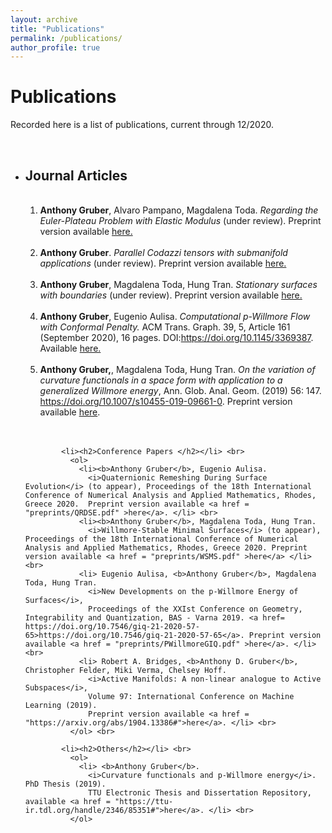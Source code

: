 ```yaml
---
layout: archive
title: "Publications"
permalink: /publications/
author_profile: true
---
```


<h1>Publications</h1>
          <p> Recorded here is a list of publications, current through 12/2020. </p> <br>
          <ul>
            <li><h2>Journal Articles</h2> <br>
              <ol>
                <li><b>Anthony Gruber</b>, Alvaro Pampano, Magdalena Toda.
                  <i>Regarding the Euler-Plateau Problem with Elastic Modulus</i> (under review).
                  Preprint version available <a href= "https://arxiv.org/abs/2010.00149#">here.</a> </li> <br>
                <li><b>Anthony Gruber</b>.
                  <i>Parallel Codazzi tensors with submanifold applications</i> (under review).
                  Preprint version available <a href= "https://arxiv.org/abs/2004.03103#">here.</a> </li> <br>
                <li><b>Anthony Gruber</b>, Magdalena Toda, Hung Tran.
                  <i>Stationary surfaces with boundaries</i> (under review).
                  Preprint version available <a href= "https://arxiv.org/abs/1912.07103#">here.</a> </li> <br>
                <li><b>Anthony Gruber</b>, Eugenio Aulisa.
                  <i>Computational p-Willmore Flow with Conformal Penalty.</i> ACM Trans. Graph. 39, 5, Article 161 (September 2020), 16 pages. DOI:<a href = https://doi.org/10.1145/3369387>https://doi.org/10.1145/3369387</a>.
                  Available <a href=  "https://dl.acm.org/doi/10.1145/3369387?cid=99659571076#">here.</a> </li>
                  <br>
                <li><b>Anthony Gruber,</b>, Magdalena Toda, Hung Tran.
                  <i>On the variation of curvature functionals in a space form
                  with application to a generalized Willmore energy</i>,
                  Ann. Glob. Anal. Geom. (2019) 56: 147.
                  <a href= https://doi.org/10.1007/s10455-019-09661-0>https://doi.org/10.1007/s10455-019-09661-0</a>.
                  Preprint version available <a href = "https://arxiv.org/abs/1905.01759#">here</a>.</li> <br>
              </ol> <br>

            <li><h2>Conference Papers </h2></li> <br>
              <ol>
                <li><b>Anthony Gruber</b>, Eugenio Aulisa.
                  <i>Quaternionic Remeshing During Surface Evolution</i> (to appear), Proceedings of the 18th International Conference of Numerical Analysis and Applied Mathematics, Rhodes, Greece 2020.  Preprint version available <a href = "preprints/QRDSE.pdf" >here</a>. </li> <br>
                <li><b>Anthony Gruber</b>, Magdalena Toda, Hung Tran.
                  <i>Willmore-Stable Minimal Surfaces</i> (to appear), Proceedings of the 18th International Conference of Numerical Analysis and Applied Mathematics, Rhodes, Greece 2020. Preprint version available <a href = "preprints/WSMS.pdf" >here</a> </li> <br>
                <li> Eugenio Aulisa, <b>Anthony Gruber</b>, Magdalena Toda, Hung Tran.
                  <i>New Developments on the p-Willmore Energy of Surfaces</i>,
                  Proceedings of the XXIst Conference on Geometry, Integrability and Quantization, BAS - Varna 2019. <a href= https://doi.org/10.7546/giq-21-2020-57-65>https://doi.org/10.7546/giq-21-2020-57-65</a>. Preprint version available <a href = "preprints/PWillmoreGIQ.pdf" >here</a>. </li> <br>
                <li> Robert A. Bridges, <b>Anthony D. Gruber</b>, Christopher Felder, Miki Verma, Chelsey Hoff.
                  <i>Active Manifolds: A non-linear analogue to Active Subspaces</i>,
                  Volume 97: International Conference on Machine Learning (2019).
                  Preprint version available <a href = "https://arxiv.org/abs/1904.13386#">here</a>. </li> <br>
              </ol> <br>

            <li><h2>Others</h2></li> <br>
              <ol>
                <li> <b>Anthony Gruber</b>.
                  <i>Curvature functionals and p-Willmore energy</i>.  PhD Thesis (2019).
                  TTU Electronic Thesis and Dissertation Repository, available <a href = "https://ttu-ir.tdl.org/handle/2346/85351#">here</a>. </li> <br>
              </ol>

<!-- {% if author.googlescholar %}
  You can also find my articles on <u><a href="{{author.googlescholar}}">my Google Scholar profile</a>.</u>
{% endif %}

{% include base_path %}

{% for post in site.publications reversed %}
  {% include archive-single.html %}
{% endfor %} -->

